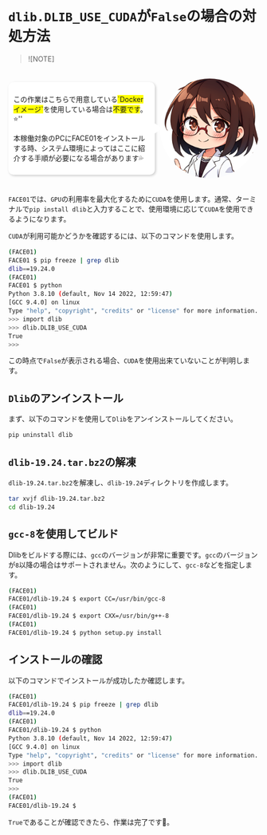 # `dlib.DLIB_USE_CUDA`が`False`の場合の対処方法

> ![NOTE]
> 

<br />
<div style="display: flex; align-items: center; justify-content: flex-end;">
    <div style="background-color: white; padding: 10px; border-radius: 10px; box-shadow: 2px 2px 5px rgba(0, 0, 0, 0.2); position: relative; margin-right: 10px;">
        <p style="margin: 10;">この作業はこちらで用意している<span style="background-color: yellow;">`Dockerイメージ`</span>を使用している場合は<span style="background-color: yellow;">不要です</span>。⭐️''</p>
        <p style="margin: 10;">本稼働対象のPCにFACE01をインストールする時、システム環境によってはここに紹介する手順が必要になる場合があります💦</p>
        <div style="position: absolute; top: 50%; right: -15px; width: 0; height: 0; border-top: 10px solid transparent; border-bottom: 10px solid transparent; border-left: 15px solid white; transform: translateY(-50%);"></div>
    </div>
    <img src="https://raw.githubusercontent.com/yKesamaru/FACE01_DEV/master/assets/images/00129-2005948764.png" alt="説明文" width="200" style="border-radius: 50%; object-fit: cover;">
</div>
<br />

`FACE01`では、`GPU`の利用率を最大化するために`CUDA`を使用します。通常、ターミナルで`pip install dlib`と入力することで、使用環境に応じて`CUDA`を使用できるようになります。

`CUDA`が利用可能かどうかを確認するには、以下のコマンドを使用します。
```bash
(FACE01)
FACE01 $ pip freeze | grep dlib
dlib==19.24.0
(FACE01)
FACE01 $ python
Python 3.8.10 (default, Nov 14 2022, 12:59:47)
[GCC 9.4.0] on linux
Type "help", "copyright", "credits" or "license" for more information.
>>> import dlib
>>> dlib.DLIB_USE_CUDA
True
>>>
```
この時点で`False`が表示される場合、`CUDA`を使用出来ていないことが判明します。

## `Dlib`のアンインストール

まず、以下のコマンドを使用して`Dlib`をアンインストールしてください。
```bash
pip uninstall dlib
```

## `dlib-19.24.tar.bz2`の解凍

`dlib-19.24.tar.bz2`を解凍し、`dlib-19.24`ディレクトリを作成します。
```bash
tar xvjf dlib-19.24.tar.bz2
cd dlib-19.24
```

## `gcc-8`を使用してビルド

Dlibをビルドする際には、`gcc`のバージョンが非常に重要です。`gcc`のバージョンが`8`以降の場合はサポートされません。次のようにして、`gcc-8`などを指定します。
```bash
(FACE01)
FACE01/dlib-19.24 $ export CC=/usr/bin/gcc-8
(FACE01)
FACE01/dlib-19.24 $ export CXX=/usr/bin/g++-8
(FACE01)
FACE01/dlib-19.24 $ python setup.py install
```

## インストールの確認

以下のコマンドでインストールが成功したか確認します。
```bash
(FACE01)
FACE01/dlib-19.24 $ pip freeze | grep dlib
dlib==19.24.0
(FACE01)
FACE01/dlib-19.24 $ python
Python 3.8.10 (default, Nov 14 2022, 12:59:47)
[GCC 9.4.0] on linux
Type "help", "copyright", "credits" or "license" for more information.
>>> import dlib
>>> dlib.DLIB_USE_CUDA
True
>>>
(FACE01)
FACE01/dlib-19.24 $
```
`True`であることが確認できたら、作業は完了です🎉。
